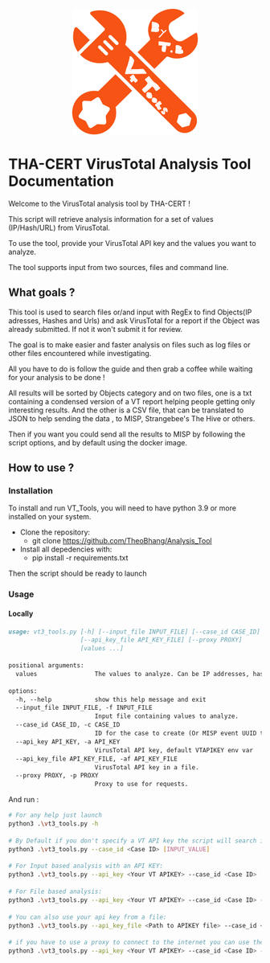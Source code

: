 <p align="center">
    <img src="assets/logo.png" alt= “VirusTotal_tool_logo” width="250" height="250">
</p>

# THA-CERT VirusTotal Analysis Tool Documentation

Welcome to the VirusTotal analysis tool by THA-CERT !

This script will retrieve analysis information for a set of values (IP/Hash/URL) from VirusTotal.

To use the tool, provide your VirusTotal API key and the values you want to analyze.

The tool supports input from two sources, files and command line.

## What goals ?

This tool is used to search files or/and input with RegEx to find Objects(IP adresses, Hashes and Urls) and ask VirusTotal for a report if the Object was already submitted. If not it won't submit it for review.

The goal is to make easier and faster analysis on files such as log files or other files encountered while investigating.

All you have to do is follow the guide and then grab a coffee while waiting for your analysis to be done !

All results will be sorted by Objects category and on two files, one is a txt containing a condensed version of a VT report helping people getting only interesting results. And the other is a CSV file, that can be translated to JSON to help sending the data , to MISP, Strangebee's The Hive or others.

Then if you want you could send all the results to MISP by following the script options, and by default using the docker image.

## How to use ?

### Installation

To install and run VT_Tools, you will need to have python 3.9 or more installed on your system.

- Clone the repository:
  - git clone <https://github.com/TheoBhang/Analysis_Tool>
- Install all depedencies with:
  - pip install -r requirements.txt

Then the script should be ready to launch

### Usage

#### Locally

```md
usage: vt3_tools.py [-h] [--input_file INPUT_FILE] [--case_id CASE_ID] [--api_key API_KEY]
                    [--api_key_file API_KEY_FILE] [--proxy PROXY]
                    [values ...]

positional arguments:
  values                The values to analyze. Can be IP addresses, hashes, URLs, or domains.

options:
  -h, --help            show this help message and exit
  --input_file INPUT_FILE, -f INPUT_FILE
                        Input file containing values to analyze.
  --case_id CASE_ID, -c CASE_ID
                        ID for the case to create (Or MISP event UUID to create or update)
  --api_key API_KEY, -a API_KEY
                        VirusTotal API key, default VTAPIKEY env var
  --api_key_file API_KEY_FILE, -af API_KEY_FILE
                        VirusTotal API key in a file.
  --proxy PROXY, -p PROXY
                        Proxy to use for requests.
```

And run :

```sh
# For any help just launch
python3 .\vt3_tools.py -h

# By Default if you don't specify a VT API key the script will search in the environment variables.
python3 .\vt3_tools.py --case_id <Case ID> [INPUT_VALUE]

# For Input based analysis with an API KEY:
python3 .\vt3_tools.py --api_key <Your VT APIKEY> --case_id <Case ID> [INPUT_VALUE]

# For File based analysis:
python3 .\vt3_tools.py --api_key <Your VT APIKEY> --case_id <Case ID> --input_file <Path to file>

# You can also use your api key from a file:
python3 .\vt3_tools.py --api_key_file <Path to APIKEY file> --case_id <Case ID> --input_file <Path to file>

# if you have to use a proxy to connect to the internet you can use the --proxy option
python3 .\vt3_tools.py --api_key <Your VT APIKEY> --case_id <Case ID> --input_file <Path to file> --proxy <Proxy URL>
```

